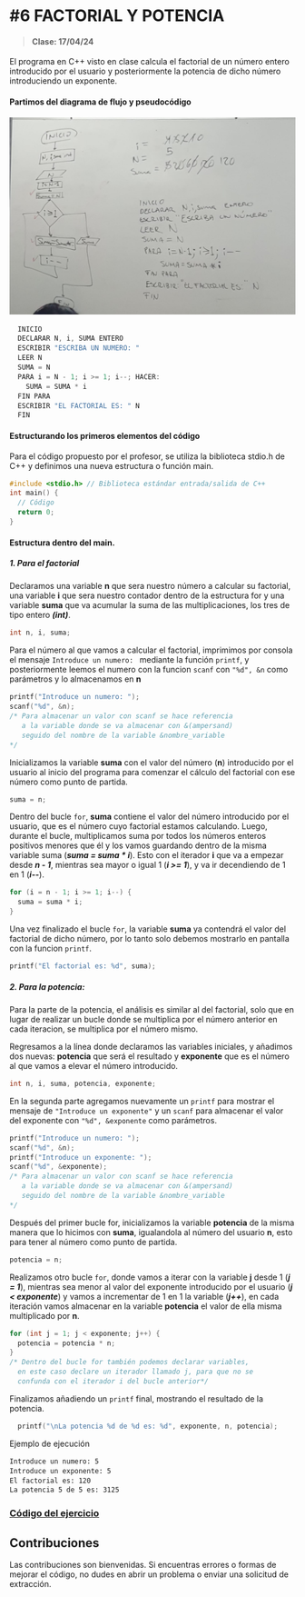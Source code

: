 # #6 FACTORIAL Y POTENCIA
> #### Clase: 17/04/24

El programa en C++ visto en clase calcula el factorial de un número entero introducido por el usuario y posteriormente la potencia de dicho número introduciendo un exponente.

#### Partimos del diagrama de flujo y pseudocódigo

<p align="center">
  <img src="diagramaPseudocodigo.jpeg" alt="Diagrama y Pseudocódigo" width="700"/>
</p>

```C++
  INICIO
  DECLARAR N, i, SUMA ENTERO
  ESCRIBIR "ESCRIBA UN NUMERO: "
  LEER N
  SUMA = N
  PARA i = N - 1; i >= 1; i--; HACER:
    SUMA = SUMA * i
  FIN PARA
  ESCRIBIR "EL FACTORIAL ES: " N
  FIN
  ```

#### Estructurando los primeros elementos del código
Para el código propuesto por el profesor, se utiliza la biblioteca stdio.h de C++ y definimos una nueva estructura o función main.

```C++
#include <stdio.h> // Biblioteca estándar entrada/salida de C++
int main() {
  // Código
  return 0;
}
```

#### Estructura dentro del main.

##### 1. Para el factorial
Declaramos una variable **n** que sera nuestro número a calcular su factorial, una variable **i** que sera nuestro contador dentro de la estructura for y una variable **suma** que va acumular la suma de las multiplicaciones, los tres de tipo entero **_(int)_**.

```C++
int n, i, suma;
```

Para el número al que vamos a calcular el factorial, imprimimos por consola el mensaje `Introduce un numero: ` mediante la función `printf`, y posteriormente leemos el numero con la funcion `scanf` con `"%d", &n` como parámetros y lo almacenamos en **n**

```C++
printf("Introduce un numero: ");
scanf("%d", &n); 
/* Para almacenar un valor con scanf se hace referencia
   a la variable donde se va almacenar con &(ampersand)
   seguido del nombre de la variable &nombre_variable
*/
```

Inicializamos la variable **suma** con el valor del número (**n**) introducido por el usuario al inicio del programa para comenzar el cálculo del factorial con ese número como punto de partida.

```C++
suma = n;
```

Dentro del bucle `for`, **suma** contiene el valor del número introducido por el usuario, que es el número cuyo factorial estamos calculando. Luego, durante el bucle, multiplicamos suma por todos los números enteros positivos menores que él y los vamos guardando dentro de la misma variable suma (**_suma = suma * i_**). Esto con el iterador **i** que va a empezar desde **_n - 1_**, mientras sea mayor o igual 1 (**_i >= 1_**), y va ir decendiendo de 1 en 1 (**_i--_**).

```C++
for (i = n - 1; i >= 1; i--) {
  suma = suma * i;
}
```
Una vez finalizado el bucle `for`, la variable **suma** ya contendrá el valor del factorial de dicho número, por lo tanto solo debemos mostrarlo en pantalla con la funcion `printf`.

```C++
printf("El factorial es: %d", suma);
```

##### 2. Para la potencia: 
Para la parte de la potencia, el análisis es similar al del factorial, solo que en lugar de realizar un bucle donde se multiplica por el número anterior en cada iteracion, se multiplica por el número mismo.

Regresamos a la línea donde declaramos las variables iniciales, y añadimos dos nuevas: **potencia** que será el resultado y **exponente** que es el número al que vamos a elevar el número introducido.
```C++
int n, i, suma, potencia, exponente;
```

En la segunda parte agregamos nuevamente un `printf` para mostrar el mensaje de `"Introduce un exponente"` y un `scanf` para almacenar el valor del exponente con `"%d", &exponente` como parámetros.

```C++
printf("Introduce un numero: ");
scanf("%d", &n);
printf("Introduce un exponente: ");
scanf("%d", &exponente);
/* Para almacenar un valor con scanf se hace referencia
   a la variable donde se va almacenar con &(ampersand)
   seguido del nombre de la variable &nombre_variable
*/
```

Después del primer bucle for, inicializamos la variable **potencia** de la misma manera que lo hicimos con **suma**, igualandola al número del usuario **n**, esto para tener al número como punto de partida.

```C++
potencia = n;
```

Realizamos otro bucle `for`, donde vamos a iterar con la variable **j** desde 1 (**_j = 1_**), mientras sea menor al valor del exponente introducido por el usuario (**_j < exponente_**) y vamos a incrementar de 1 en 1 la variable (**_j++_**), en cada iteración vamos almacenar en la variable **potencia** el valor de ella misma multiplicado por **n**.

```C++
for (int j = 1; j < exponente; j++) {
  potencia = potencia * n;
}
/* Dentro del bucle for también podemos declarar variables,
  en este caso declare un iterador llamado j, para que no se
  confunda con el iterador i del bucle anterior*/
```

Finalizamos añadiendo un `printf` final, mostrando el resultado de la potencia.

```C++
  printf("\nLa potencia %d de %d es: %d", exponente, n, potencia);
```

Ejemplo de ejecución

```cmd 
Introduce un numero: 5
Introduce un exponente: 5
El factorial es: 120
La potencia 5 de 5 es: 3125
```

### [Código del ejercicio](factorialPotencia.cpp)


## Contribuciones
Las contribuciones son bienvenidas. Si encuentras errores o formas de mejorar el código, no dudes en abrir un problema o enviar una solicitud de extracción.
